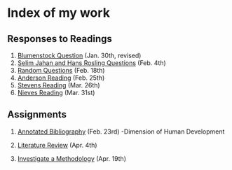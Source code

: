 # Index of my work

## Responses to Readings
1. [Blumenstock Question](https://maxwellfonss.github.io/Workshop/blumenstock) (Jan. 30th, revised)
2. [Selim Jahan and Hans Rosling Questions](https://maxwellfonss.github.io/Workshop/selim_jahan) (Feb. 4th)
3. [Random Questions](https://maxwellfonss.github.io/Workshop/random_question) (Feb. 18th)
4. [Anderson Reading](https://maxwellfonss.github.io/Workshop/anderson) (Feb. 25th)
5. [Stevens Reading](https://maxwellfonss.github.io/Workshop/stevens) (Mar. 26th)
6. [Nieves Reading](https://maxwellfonss.github.io/Workshop/nieves) (Mar. 31st)


## Assignments

1. [Annotated Bibliography](https://maxwellfonss.github.io/Workshop/bibliography) (Feb. 23rd)
    -Dimension of Human Development

2. [Literature Review](https://maxwellfonss.github.io/Workshop/litreview) (Apr. 4th)

3. [Investigate a Methodology](https://maxwellfonss.github.io/Workshop/assignment3) (Apr. 19th)













